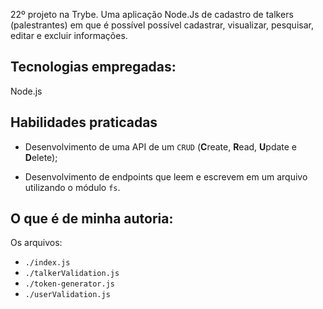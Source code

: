 
22º projeto na Trybe. Uma aplicação Node.Js de cadastro de talkers (palestrantes) em que é possível possível cadastrar, visualizar, pesquisar, editar e excluir informações.  

## Tecnologias empregadas:

Node.js

## Habilidades praticadas

  * Desenvolvimento de uma API de um `CRUD` (**C**reate, **R**ead, **U**pdate e **D**elete);

  * Desenvolvimento de endpoints que leem e escrevem em um arquivo utilizando o módulo `fs`.


## O que é de minha autoria:

Os arquivos:

* `./index.js`
* `./talkerValidation.js`
* `./token-generator.js`
* `./userValidation.js`


